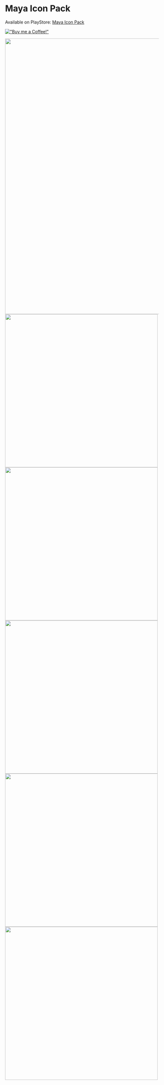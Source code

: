 # Maya Icon Pack
Available on PlayStore: [Maya Icon Pack](https://play.google.com/store/apps/details?id=com.mayaicons.app)

[!["Buy me a Coffee!"](https://www.buymeacoffee.com/assets/img/custom_images/orange_img.png)](https://www.paypal.com/donate/?hosted_button_id=59HRA7X8F26VU)


<img src="https://github.com/lucianohorta/mayaicons/blob/main/marketing/cover2.png" width="900" />
<img src="https://github.com/lucianohorta/mayaicons/blob/main/marketing/1new.png" width="500" />
<img src="https://github.com/lucianohorta/mayaicons/blob/main/marketing/2new.png" width="500" />
<img src="https://github.com/lucianohorta/mayaicons/blob/main/marketing/3new.png" width="500" />
<img src="https://github.com/lucianohorta/mayaicons/blob/main/marketing/4new.png" width="500" />
<img src="https://github.com/lucianohorta/mayaicons/blob/main/marketing/printnew.png" width="500" />

